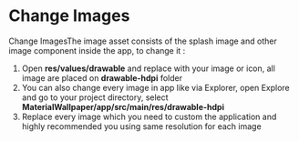 # Change Images

Change ImagesThe image asset consists of the splash image and other image component inside the app, to change it :

1. Open **res/values/drawable** and replace with your image or icon, all image are placed on **drawable-hdpi** folder
2. You can also change every image in app like via Explorer, open Explore and go to your project directory, select **MaterialWallpaper/app/src/main/res/drawable-hdpi**
3. Replace every image which you need to custom the application and highly recommended you using same resolution for each image

<figure><img src="https://solodroid.gitbook.io/~gitbook/image?url=https%3A%2F%2F2891416036-files.gitbook.io%2F%7E%2Ffiles%2Fv0%2Fb%2Fgitbook-x-prod.appspot.com%2Fo%2Fspaces%252Fi86x2ggRySum6oB03xV8%252Fuploads%252F3KZv7WrTlCjYlh5IvlcD%252Fimage.png%3Falt%3Dmedia%26token%3D040b8bca-4017-4612-bc12-d2667a49c8d9&#x26;width=768&#x26;dpr=4&#x26;quality=100&#x26;sign=e93a2e8&#x26;sv=2" alt=""><figcaption></figcaption></figure>
